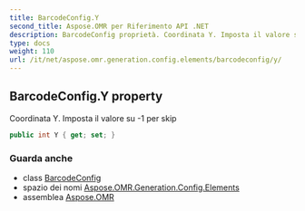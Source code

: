 ```yaml
---
title: BarcodeConfig.Y
second_title: Aspose.OMR per Riferimento API .NET
description: BarcodeConfig proprietà. Coordinata Y. Imposta il valore su 1 per skip
type: docs
weight: 110
url: /it/net/aspose.omr.generation.config.elements/barcodeconfig/y/
---
```

## BarcodeConfig.Y property

Coordinata Y. Imposta il valore su -1 per skip

```csharp
public int Y { get; set; }
```

### Guarda anche

* class [BarcodeConfig](../)
* spazio dei nomi [Aspose.OMR.Generation.Config.Elements](../../barcodeconfig/)
* assemblea [Aspose.OMR](../../../)


